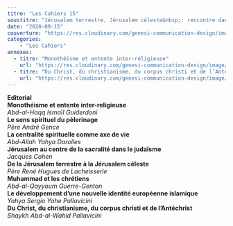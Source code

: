 ```yaml
---
titre: "Les Cahiers 15"
soustitre: "Jérusalem terrestre, Jérusalem céleste&nbsp;: rencontre dans le Dieu Unique"
date: "2020-09-15"
couverture: "https://res.cloudinary.com/genesi-communication-design/image/upload/v1606125409/ihei/couvertures/c15_svuk9x.jpg"
categories:
    - "Les Cahiers"
annexes:
  - titre: "Monothéisme et entente inter-religieuse"
    url: "https://res.cloudinary.com/genesi-communication-design/image/upload/v1606736139/ihei/PDF/Les%20Cahiers/Les%20Cahiers%2015/Monotheisme-et-entente_msowjp.pdf"
  - titre: "Du Christ, du christianisme, du corpus christi et de l’Antéchrist"
    url: "https://res.cloudinary.com/genesi-communication-design/image/upload/v1606736139/ihei/PDF/Les%20Cahiers/Les%20Cahiers%2015/Du-Christ_g1romr.pdf"
---
```


**Editorial**</br>
**Monothéisme et entente inter-religieuse**</br>
*Abd-al-Haqq Ismaïl Guiderdoni*</br>
**Le sens spirituel du pèlerinage**</br>
*Père André Gence*</br>
**La centralité spirituelle comme axe de vie**</br>
*Abd-Allah Yahya Darolles*</br>
**Jérusalem au centre de la sacralité dans le judaïsme**</br>
*Jacques Cohen*</br>
**De la Jérusalem terrestre à la Jérusalem céleste**</br>
*Père René Hugues de Lacheisserie*</br>
**Muhammad et les chrétiens**</br>
*Abd-al-Qayyoum Guerre-Genton*</br>
**Le développement d’une nouvelle identité européenne islamique**</br>
*Yahya Sergio Yahe Pallavicini*</br>
**Du Christ, du christianisme, du corpus christi et de l’Antéchrist**</br>
*Shaykh Abd-al-Wahid Pallavicini*</br>
